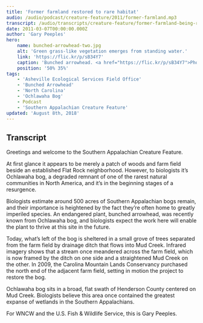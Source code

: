```yaml
---
title: 'Former farmland restored to rare habitat'
audio: /audio/podcast/creature-feature/2011/former-farmland.mp3
transcript: /audio/transcripts/creature-feature/former-farmland-being-restored-to-one-of-appalachias-rarest-habitats.pdf
date: 2011-03-07T00:00:00.000Z
author: 'Gary Peeples'
hero:
    name: bunched-arrowhead-two.jpg
    alt: 'Green grass-like vegetation emerges from standing water.'
    link: 'https://flic.kr/p/sB34Y7'
    caption: 'Bunched arrowhead. <a href="https://flic.kr/p/sB34Y7">Photo</a> by Gary Peeples, USFWS.'
    position: '50% 35%'
tags:
    - 'Asheville Ecological Services Field Office'
    - 'Bunched Arrowhead'
    - 'North Carolina'
    - 'Ochlawaha Bog'
    - Podcast
    - 'Southern Appalachian Creature Feature'
updated: 'August 8th, 2018'
---
```


## Transcript

Greetings and welcome to the Southern Appalachian Creature Feature.

At first glance it appears to be merely a patch of woods and farm field beside an established Flat Rock neighborhood.  However, to biologists it’s Ochlawaha bog, a degraded remnant of one of the rarest natural communities in North America, and it’s in the beginning stages of a resurgence.

Biologists estimate around 500 acres of Southern Appalachian bogs remain, and their importance is heightened by the fact they’re often home to greatly imperiled species. An endangered plant, bunched arrowhead, was recently known from Ochlawaha bog, and biologists expect the work here will enable the plant to thrive at this site in the future.

Today, what’s left of the bog is sheltered in a small grove of trees separated from the farm field by drainage ditch that flows into Mud Creek. Infrared imagery shows that a stream once meandered across the farm field, which is now framed by the ditch on one side and a straightened Mud Creek on the other. In 2009, the Carolina Mountain Lands Conservancy purchased the north end of the adjacent farm field, setting in motion the project to restore the bog.

Ochlawaha bog sits in a broad, flat swath of Henderson County centered on Mud Creek. Biologists believe this area once contained the greatest expanse of wetlands in the Southern Appalachians.

For WNCW and the U.S. Fish & Wildlife Service, this is Gary Peeples.